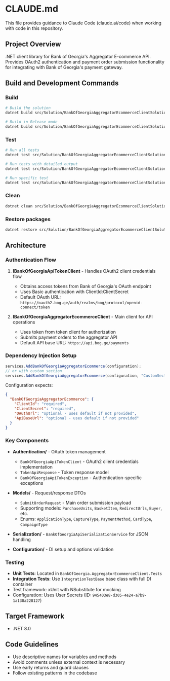 # CLAUDE.md

This file provides guidance to Claude Code (claude.ai/code) when working with code in this repository.

## Project Overview

.NET client library for Bank of Georgia's Aggregator E-commerce API. Provides OAuth2 authentication and payment order submission functionality for integrating with Bank of Georgia's payment gateway.

## Build and Development Commands

### Build
```bash
# Build the solution
dotnet build src/Solution/BankOfGeorgiaAggregatorEcommerceClientSolution.sln

# Build in Release mode
dotnet build src/Solution/BankOfGeorgiaAggregatorEcommerceClientSolution.sln -c Release
```

### Test
```bash
# Run all tests
dotnet test src/Solution/BankOfGeorgiaAggregatorEcommerceClientSolution.sln

# Run tests with detailed output
dotnet test src/Solution/BankOfGeorgiaAggregatorEcommerceClientSolution.sln --logger "console;verbosity=detailed"

# Run specific test
dotnet test src/Solution/BankOfGeorgiaAggregatorEcommerceClientSolution.sln --filter "FullyQualifiedName~IntegrationTests"
```

### Clean
```bash
dotnet clean src/Solution/BankOfGeorgiaAggregatorEcommerceClientSolution.sln
```

### Restore packages
```bash
dotnet restore src/Solution/BankOfGeorgiaAggregatorEcommerceClientSolution.sln
```

## Architecture

### Authentication Flow
1. **IBankOfGeorgiaApiTokenClient** - Handles OAuth2 client credentials flow
   - Obtains access tokens from Bank of Georgia's OAuth endpoint
   - Uses Basic authentication with ClientId:ClientSecret
   - Default OAuth URL: `https://oauth2.bog.ge/auth/realms/bog/protocol/openid-connect/token`

2. **IBankOfGeorgiaAggregatorEcommerceClient** - Main client for API operations
   - Uses token from token client for authorization
   - Submits payment orders to the aggregator API
   - Default API base URL: `https://api.bog.ge/payments`

### Dependency Injection Setup
```csharp
services.AddBankOfGeorgiaAggregatorEcommerce(configuration);
// or with custom section
services.AddBankOfGeorgiaAggregatorEcommerce(configuration, "CustomSectionName");
```

Configuration expects:
```json
{
  "BankOfGeorgiaAggregatorEcommerce": {
    "ClientId": "required",
    "ClientSecret": "required",
    "OAuthUrl": "optional - uses default if not provided",
    "ApiBaseUrl": "optional - uses default if not provided"
  }
}
```

### Key Components

- **Authentication/** - OAuth token management
  - `BankOfGeorgiaApiTokenClient` - OAuth2 client credentials implementation
  - `TokenApiResponse` - Token response model
  - `BankOfGeorgiaApiTokenException` - Authentication-specific exceptions

- **Models/** - Request/response DTOs
  - `SubmitOrderRequest` - Main order submission payload
  - Supporting models: `PurchaseUnits`, `BasketItem`, `RedirectUrls`, `Buyer`, etc.
  - Enums: `ApplicationType`, `CaptureType`, `PaymentMethod`, `CardType`, `CampaignType`

- **Serialization/** - `BankOfGeorgiaApiSerializationService` for JSON handling

- **Configuration/** - DI setup and options validation

### Testing

- **Unit Tests**: Located in `BankOfGeorgia.AggregatorEcommerceClient.Tests`
- **Integration Tests**: Use `IntegrationTestBase` base class with full DI container
- Test framework: xUnit with NSubstitute for mocking
- Configuration: Uses User Secrets (ID: `945403e8-d305-4e24-a7b9-1a138a228127`)

## Target Framework
- .NET 8.0

## Code Guidelines
- Use descriptive names for variables and methods
- Avoid comments unless external context is necessary
- Use early returns and guard clauses
- Follow existing patterns in the codebase
